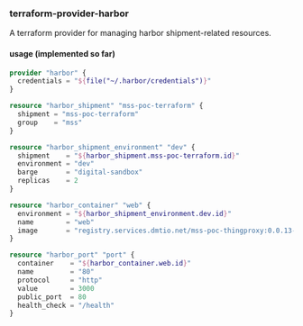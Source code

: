 ### terraform-provider-harbor

A terraform provider for managing harbor shipment-related resources.


#### usage (implemented so far)

```terraform
provider "harbor" {
  credentials = "${file("~/.harbor/credentials")}"
}

resource "harbor_shipment" "mss-poc-terraform" {
  shipment = "mss-poc-terraform"
  group    = "mss"
}

resource "harbor_shipment_environment" "dev" {
  shipment    = "${harbor_shipment.mss-poc-terraform.id}"
  environment = "dev"
  barge       = "digital-sandbox"
  replicas    = 2
}

resource "harbor_container" "web" {
  environment = "${harbor_shipment_environment.dev.id}"
  name        = "web"
  image       = "registry.services.dmtio.net/mss-poc-thingproxy:0.0.13-rc.42"
}

resource "harbor_port" "port" {
  container    = "${harbor_container.web.id}"
  name         = "80"
  protocol     = "http"
  value        = 3000
  public_port  = 80
  health_check = "/health"
}
```
